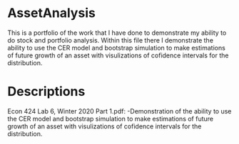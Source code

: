 # AssetAnalysis
This is a portfolio of the work that I have done to demonstrate my ability to do stock and portfolio analysis. Within this file there I demonstrate the ability to use the CER model and bootstrap simulation to make estimations of future growth of an asset with visulizations of cofidence intervals for the distribution.
# Descriptions
Econ 424 Lab 6, Winter 2020 Part 1.pdf:
  -Demonstration of the ability to use the CER model and bootstrap simulation to make estimations of future growth of an asset with  visulizations of cofidence intervals for the distribution.
  
